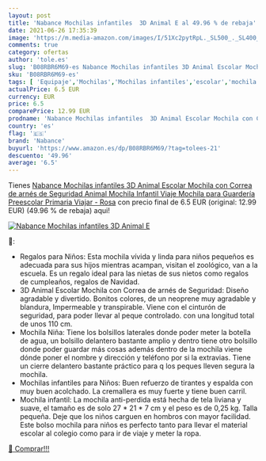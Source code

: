 ```yaml
---
layout: post
title: 'Nabance Mochilas infantiles  3D Animal E al 49.96 % de rebaja'
date: 2021-06-26 17:35:39
image: 'https://m.media-amazon.com/images/I/51Xc2pytRpL._SL500_._SL400_.jpg'
comments: true
category: ofertas
author: 'tole.es'
slug: 'B08RBR6M69-es Nabance Mochilas infantiles 3D Animal Escolar Mochila con...'
sku: 'B08RBR6M69-es'
tags: [ 'Equipaje','Mochilas','Mochilas infantiles','escolar','mochila','nabance', ]
actualPrice: 6.5 EUR
currency: EUR
price: 6.5
comparePrice: 12.99 EUR
prodname: 'Nabance Mochilas infantiles  3D Animal Escolar Mochila con Correa de arnés de Seguridad  Animal Mochila Infantil Viaje Mochila para Guardería Preescolar Primaria Viajar - Rosa'
country: 'es'
flag: '🇪🇸'
brand: 'Nabance'
buyurl: 'https://www.amazon.es/dp/B08RBR6M69/?tag=tolees-21'
descuento: '49.96'
average: '6.5'
---
```


Tienes [Nabance Mochilas infantiles  3D Animal Escolar Mochila con Correa de arnés de Seguridad  Animal Mochila Infantil Viaje Mochila para Guardería Preescolar Primaria Viajar - Rosa](https://www.amazon.es/dp/B08RBR6M69/?tag=tolees-21) con precio final de  6.5 EUR (original: 12.99 EUR) (49.96 %  de rebaja) aqui!

[![Nabance Mochilas infantiles  3D Animal E](https://m.media-amazon.com/images/I/51Xc2pytRpL._SL500_._SL400_.jpg)](https://www.amazon.es/dp/B08RBR6M69/?tag=tolees-21)

🔎:

- Regalos para Niños: Esta mochila vívida y linda para niños pequeños es adecuada para sus hijos mientras acampan, visitan el zoológico, van a la escuela. Es un regalo ideal para las nietas de sus nietos como regalos de cumpleaños, regalos de Navidad.
- 3D Animal Escolar Mochila con Correa de arnés de Seguridad: Diseño agradable y divertido. Bonitos colores, de un neoprene muy agradable y blandura, Impermeable y transpirable. Viene con el cinturón de seguridad, para poder llevar al peque controlado. con una longitud total de unos 110 cm.
- Mochila Niña: Tiene los bolsillos laterales donde poder meter la botella de agua, un bolsillo delantero bastante amplio y dentro tiene otro bolsillo donde poder guardar más cosas además dentro de la mochila viene dónde poner el nombre y dirección y teléfono por si la extravias. Tiene un cierre delantero bastante práctico para q los peques lleven segura la mochila.
- Mochilas infantiles para Niños: Buen refuerzo de tirantes y espalda con muy buen acolchado. La cremallera es muy fuerte y tiene buen carril.
- Mochila infantil: La mochila anti-perdida está hecha de tela liviana y suave, el tamaño es de solo 27 * 21 * 7 cm y el peso es de 0,25 kg. Talla pequeña. Deje que los niños carguen en hombros con mayor facilidad. Este bolso mochila para niños es perfecto tanto para llevar el material escolar al colegio como para ir de viaje y meter la ropa.

[🛒 Comprar!!!](https://www.amazon.es/dp/B08RBR6M69/?tag=tolees-21)
